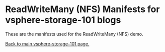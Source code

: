 # ReadWriteMany (NFS) Manifests for vsphere-storage-101 blogs

These are the manifests used for the ReadWriteMany (NFS) demo.

<A HREF="https://github.com/cormachogan/vsphere-storage-101"> Back to main vsphere-storage-101 page.</A>
